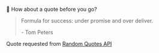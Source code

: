 📣 How about a quote before you go?

> Formula for success: under promise and over deliver.
>
> <p>- Tom Peters</p>

Quote requested from [Random Quotes API](https://github.com/lukePeavey/quotable)

